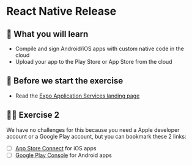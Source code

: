 # React Native Release

## 📡 What you will learn

- Compile and sign Android/iOS apps with custom native code in the cloud
- Upload your app to the Play Store or App Store from the cloud

## 👾 Before we start the exercise

- Read the [Expo Application Services landing page](https://expo.dev/eas)

## 👨‍🚀 Exercise 2

We have no challenges for this because you need a Apple developer account or a Google Play account, but you can bookmark these 2 links:

- [ ] [App Store Connect](https://appstoreconnect.apple.com/login) for iOS apps
- [ ] [Google Play Console](https://play.google.com/console/developers) for Android apps
